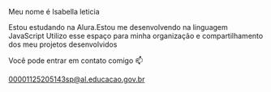 Meu nome é Isabella leticia

Estou estudando na Alura.Estou me desenvolvendo na linguagem JavaScript Utilizo esse espaço para minha organização e compartilhamento dos meu projetos desenvolvidos

Você pode entrar em contato comigo 📫

00001125205143sp@al.educacao.gov.br





